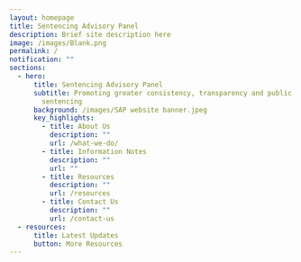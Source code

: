 ```yaml
---
layout: homepage
title: Sentencing Advisory Panel
description: Brief site description here
image: /images/Blank.png
permalink: /
notification: ""
sections:
  - hero:
      title: Sentencing Advisory Panel
      subtitle: Promoting greater consistency, transparency and public awareness in
        sentencing
      background: /images/SAP website banner.jpeg
      key_highlights:
        - title: About Us
          description: ""
          url: /what-we-do/
        - title: Information Notes
          description: ""
          url: ""
        - title: Resources
          description: ""
          url: /resources
        - title: Contact Us
          description: ""
          url: /contact-us
  - resources:
      title: Latest Updates
      button: More Resources
---
```

